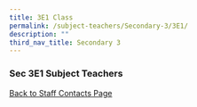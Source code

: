 ```yaml
---
title: 3E1 Class
permalink: /subject-teachers/Secondary-3/3E1/
description: ""
third_nav_title: Secondary 3
---
```

### Sec 3E1 Subject Teachers

 
 
[Back to Staff Contacts Page](https://staging.d1w3gt6qa53vq2.amplifyapp.com/about-us/school-staff-contacts/)